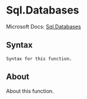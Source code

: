 ---
---

# Sql.Databases

Microsoft Docs: [Sql.Databases](https://docs.microsoft.com/en-us/powerquery-m/sql-databases)

## Syntax

```powerquery-m
Syntax for this function.
```

## About

About this function.

